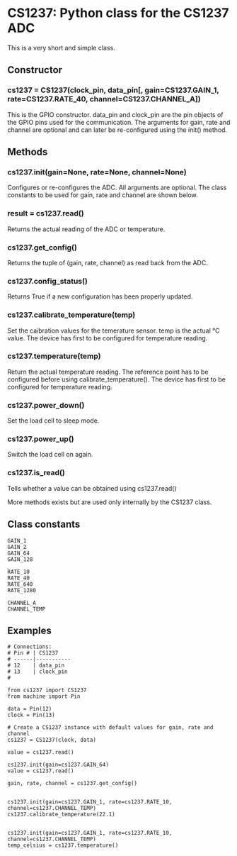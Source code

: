 # CS1237: Python class for the CS1237 ADC

This is a very short and simple class. 

## Constructor

### cs1237 = CS1237(clock_pin, data_pin[, gain=CS1237.GAIN_1, rate=CS1237.RATE_40, channel=CS1237.CHANNEL_A])

This is the GPIO constructor. data_pin and clock_pin are the pin objects
of the GPIO pins used for the communication. The arguments for gain, rate and channel
are optional and can later be re-configured using the init() method.

## Methods

### cs1237.init(gain=None, rate=None, channel=None)

Configures or re-configures the ADC. All arguments are optional. The
class constants to be used for gain, rate and channel are shown below.


### result = cs1237.read()

Returns the actual reading of the ADC or temperature.


### cs1237.get_config()

Returns the tuple of (gain, rate, channel) as read back from the ADC.


### cs1237.config_status()

Returns True if a new configuration has been properly updated.

### cs1237.calibrate_temperature(temp)

Set the caibration values for the temerature sensor. temp is the actual
°C value. The device has first to be configured for temperature reading.

### cs1237.temperature(temp)

Return the actual temperature reading. The reference point has to be
configured before using calibrate_temperature().
The device has first to be configured for temperature reading.

### cs1237.power_down()

Set the load cell to sleep mode.

### cs1237.power_up()

Switch the load cell on again.

### cs1237.is_read()

Tells whether a value can be obtained using cs1237.read()


More methods exists but are used only internally by the CS1237 class.

## Class constants

    GAIN_1
    GAIN_2
    GAIN_64
    GAIN_128

    RATE_10
    RATE_40
    RATE_640
    RATE_1280

    CHANNEL_A
    CHANNEL_TEMP

## Examples


```
# Connections:
# Pin # | CS1237
# ------|-----------
# 12    | data_pin
# 13    | clock_pin
#

from cs1237 import CS1237
from machine import Pin

data = Pin(12)
clock = Pin(13)

# Create a CS1237 instance with default values for gain, rate and channel
cs1237 = CS1237(clock, data)

value = cs1237.read()

cs1237.init(gain=cs1237.GAIN_64)
value = cs1237.read()

gain, rate, channel = cs1237.get_config()


cs1237.init(gain=cs1237.GAIN_1, rate=cs1237.RATE_10, channel=cs1237.CHANNEL_TEMP)
cs1237.calibrate_temperature(22.1)


cs1237.init(gain=cs1237.GAIN_1, rate=cs1237.RATE_10, channel=cs1237.CHANNEL_TEMP)
temp_celsius = cs1237.temperature()

```
